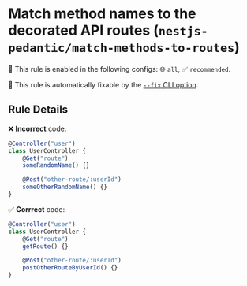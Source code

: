 # Match method names to the decorated API routes (`nestjs-pedantic/match-methods-to-routes`)

💼 This rule is enabled in the following configs: 🌐 `all`, ✅ `recommended`.

🔧 This rule is automatically fixable by the [`--fix` CLI option](https://eslint.org/docs/latest/user-guide/command-line-interface#--fix).

<!-- end auto-generated rule header -->

## Rule Details

❌ **Incorrect** code:

```ts
@Controller("user")
class UserController {
    @Get("route")
    someRandomName() {}

    @Post("other-route/:userId")
    someOtherRandomName() {}
}
```

✅ **Corrrect** code:

```ts
@Controller("user")
class UserController {
    @Get("route")
    getRoute() {}

    @Post("other-route/:userId")
    postOtherRouteByUserId() {}
}
```
